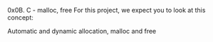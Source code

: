 0x0B. C - malloc, free
For this project, we expect you to look at this concept:

Automatic and dynamic allocation, malloc and free
